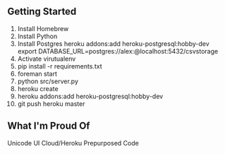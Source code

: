 ## Getting Started

1. Install Homebrew
1. Install Python
1. Install Postgres
heroku addons:add heroku-postgresql:hobby-dev
export DATABASE_URL=postgres://alex:@localhost:5432/csvstorage
1. Activate virutualenv
1. pip install -r requirements.txt
1. foreman start
1. python src/server.py
1. heroku create
1. heroku addons:add heroku-postgresql:hobby-dev
1. git push heroku master

## What I'm Proud Of

Unicode
UI
Cloud/Heroku
Prepurposed Code